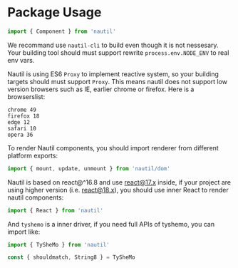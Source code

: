 # Package Usage

```js
import { Component } from 'nautil'
```

We recommand use `nautil-cli` to build even though it is not nessesary.
Your building tool should must support rewrite `process.env.NODE_ENV` to real env vars.

Nautil is using ES6 `Proxy` to implement reactive system, so your building targets should must support `Proxy`.
This means nautil does not support low version browsers such as IE, earlier chrome or firefox.
Here is a browserslist:

```browserslist
chrome 49
firefox 18
edge 12
safari 10
opera 36
```

To render Nautil components, you should import renderer from different platform exports:

```js
import { mount, update, unmount } from 'nautil/dom'
```

Nautil is based on react@^16.8 and use react@17.x inside, if your project are using higher version (i.e. react@18.x), you should use inner React to render nautil components:

```js
import { React } from 'nautil'
```

And `tyshemo` is a inner driver, if you need full APIs of tyshemo, you can import like:

```js
import { TySheMo } from 'nautil'

const { shouldmatch, String8 } = TySheMo
```
